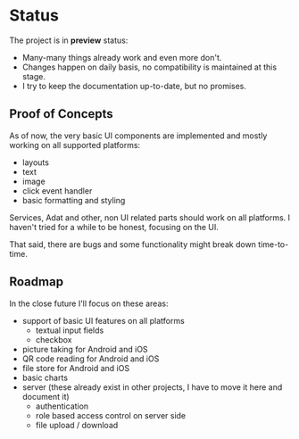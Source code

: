# Status

The project is in **preview** status:

* Many-many things already work and even more don't.
* Changes happen on daily basis, no compatibility is maintained at this stage.
* I try to keep the documentation up-to-date, but no promises.

## Proof of Concepts

As of now, the very basic UI components are implemented and mostly working on all supported platforms:

* layouts
* text
* image
* click event handler
* basic formatting and styling

Services, Adat and other, non UI related parts should work on all platforms. I haven't tried
for a while to be honest, focusing on the UI.

That said, there are bugs and some functionality might break down time-to-time.

## Roadmap

In the close future I'll focus on these areas:

* support of basic UI features on all platforms
    * textual input fields
    * checkbox
* picture taking for Android and iOS
* QR code reading for Android and iOS
* file store for Android and iOS
* basic charts
* server (these already exist in other projects, I have to move it here and document it)
    * authentication
    * role based access control on server side
    * file upload / download
